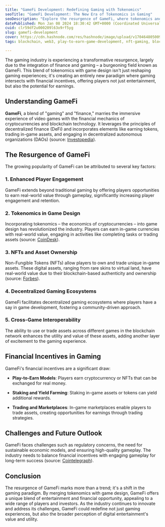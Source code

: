 ```yaml
---
title: "GameFi Development: Redefining Gaming with Tokenomics"
seoTitle: "GameFi Development: The New Era of Tokenomics in Gaming"
seoDescription: "Explore the resurgence of GameFi, where tokenomics and game design converge to redefine gaming experiences with exciting financial incentives"
datePublished: Mon Jan 08 2024 18:30:42 GMT+0000 (Coordinated Universal Time)
cuid: clr59df2u000209l63o9rf5yg
slug: gamefi-development
cover: https://cdn.hashnode.com/res/hashnode/image/upload/v1704648050091/e2eae99c-cbce-43ab-854d-07ab01f43692.png
tags: blockchain, web3, play-to-earn-game-development, nft-gaming, blockchain-in-gaming, gamefi-development, tokenomics-in-gaming, financial-incentives-in-gaming, crypto-gaming, decentralized-gaming

---
```


The gaming industry is experiencing a transformative resurgence, largely due to the integration of finance and gaming – a burgeoning field known as GameFi. This blend of tokenomics with game design isn't just reshaping gaming experiences; it's creating an entirely new paradigm where gaming intersects with financial incentives, offering players not just entertainment, but also the potential for earnings.

## Understanding GameFi

**GameFi**, a blend of "gaming" and "finance," marries the immersive experience of video games with the financial mechanics of cryptocurrencies and blockchain technology. It leverages the principles of decentralized finance (DeFi) and incorporates elements like earning tokens, trading in-game assets, and engaging in decentralized autonomous organizations (DAOs) (source: [Investopedia](https://www.investopedia.com/terms/g/gamefi.asp)).

## The Resurgence of GameFi

The growing popularity of GameFi can be attributed to several key factors:

### 1\. Enhanced Player Engagement

GameFi extends beyond traditional gaming by offering players opportunities to earn real-world value through gameplay, significantly increasing player engagement and retention.

### 2\. Tokenomics in Game Design

Incorporating tokenomics – the economics of cryptocurrencies – into game design has revolutionized the industry. Players can earn in-game currencies with real-world value, engaging in activities like completing tasks or trading assets (source: [CoinDesk](https://www.coindesk.com/learn/what-is-tokenomics/)).

### 3\. NFTs and Asset Ownership

Non-Fungible Tokens (NFTs) allow players to own and trade unique in-game assets. These digital assets, ranging from rare skins to virtual land, have real-world value due to their blockchain-based authenticity and ownership (source: [Forbes](https://www.forbes.com/sites/forbesbusinesscouncil/2021/03/31/how-nfts-are-set-to-disrupt-the-gaming-industry/?sh=1f8e3d2f1c39)).

### 4\. Decentralized Gaming Ecosystems

GameFi facilitates decentralized gaming ecosystems where players have a say in game development, fostering a community-driven approach.

### 5\. Cross-Game Interoperability

The ability to use or trade assets across different games in the blockchain network enhances the utility and value of these assets, adding another layer of excitement to the gaming experience.

## Financial Incentives in Gaming

GameFi's financial incentives are a significant draw:

* **Play-to-Earn Models**: Players earn cryptocurrency or NFTs that can be exchanged for real money.
    
* **Staking and Yield Farming**: Staking in-game assets or tokens can yield additional rewards.
    
* **Trading and Marketplaces**: In-game marketplaces enable players to trade assets, creating opportunities for earnings through trading strategies.
    

## Challenges and Future Outlook

GameFi faces challenges such as regulatory concerns, the need for sustainable economic models, and ensuring high-quality gameplay. The industry needs to balance financial incentives with engaging gameplay for long-term success (source: [Cointelegraph](https://cointelegraph.com/news/the-future-of-gamefi-play-to-earn-or-play-and-earn)).

## Conclusion

The resurgence of GameFi marks more than a trend; it's a shift in the gaming paradigm. By merging tokenomics with game design, GameFi offers a unique blend of entertainment and financial opportunity, appealing to a wide range of players and investors. As the industry continues to innovate and address its challenges, GameFi could redefine not just gaming experiences, but also the broader perception of digital entertainment's value and utility.